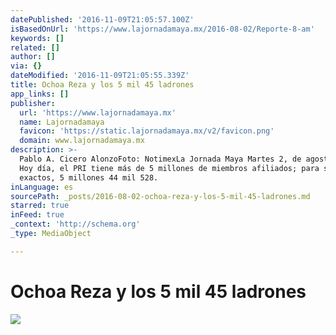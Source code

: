 ```yaml
---
datePublished: '2016-11-09T21:05:57.100Z'
isBasedOnUrl: 'https://www.lajornadamaya.mx/2016-08-02/Reporte-8-am'
keywords: []
related: []
author: []
via: {}
dateModified: '2016-11-09T21:05:55.339Z'
title: Ochoa Reza y los 5 mil 45 ladrones
app_links: []
publisher:
  url: 'https://www.lajornadamaya.mx'
  name: Lajornadamaya
  favicon: 'https://static.lajornadamaya.mx/v2/favicon.png'
  domain: www.lajornadamaya.mx
description: >-
  Pablo A. Cicero AlonzoFoto: NotimexLa Jornada Maya Martes 2, de agosto, 2016
  Hoy día, el PRI tiene más de 5 millones de miembros afiliados; para ser
  exactos, 5 millones 44 mil 528.
inLanguage: es
sourcePath: _posts/2016-08-02-ochoa-reza-y-los-5-mil-45-ladrones.md
starred: true
inFeed: true
_context: 'http://schema.org'
_type: MediaObject

---
```

# Ochoa Reza y los 5 mil 45 ladrones
![](https://the-grid-user-content.s3-us-west-2.amazonaws.com/254f8358-73a7-4acf-ade3-21bfe9ea6e47.jpg)